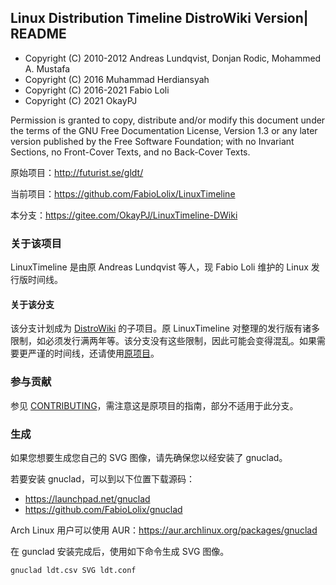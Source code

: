 Linux Distribution Timeline DistroWiki Version| README
------------------------------------

* Copyright (C) 2010-2012 Andreas Lundqvist, Donjan Rodic, Mohammed A. Mustafa
* Copyright (C) 2016 Muhammad Herdiansyah
* Copyright (C) 2016-2021 Fabio Loli
* Copyright (C) 2021 OkayPJ

Permission is granted to copy, distribute and/or modify this document
under the terms of the GNU Free Documentation License, Version 1.3 or
any later version published by the Free Software Foundation; with no
Invariant Sections, no Front-Cover Texts, and no Back-Cover Texts.

原始项目：http://futurist.se/gldt/

当前项目：https://github.com/FabioLolix/LinuxTimeline

本分支：https://gitee.com/OkayPJ/LinuxTimeline-DWiki

### 关于该项目

LinuxTimeline 是由原 Andreas Lundqvist 等人，现 Fabio Loli 维护的 Linux 发行版时间线。

#### 关于该分支

该分支计划成为 [DistroWiki](http://distrowiki-cn.wikidot.com/) 的子项目。原 LinuxTimeline 对整理的发行版有诸多限制，如必须发行满两年等。该分支没有这些限制，因此可能会变得混乱。如果需要更严谨的时间线，还请使用[原项目](https://github.com/FabioLolix/LinuxTimeline)。

### 参与贡献

参见 [CONTRIBUTING](https://gitee.com/OkayPJ/LinuxTimeline-DWiki/blob/master/CONTRIBUTING)，需注意这是原项目的指南，部分不适用于此分支。

### 生成

如果您想要生成您自己的 SVG 图像，请先确保您以经安装了 gnuclad。

若要安装 gnuclad，可以到以下位置下载源码：
* https://launchpad.net/gnuclad
* https://github.com/FabioLolix/gnuclad

Arch Linux 用户可以使用 AUR：https://aur.archlinux.org/packages/gnuclad

在 gunclad 安装完成后，使用如下命令生成 SVG 图像。

    gnuclad ldt.csv SVG ldt.conf

